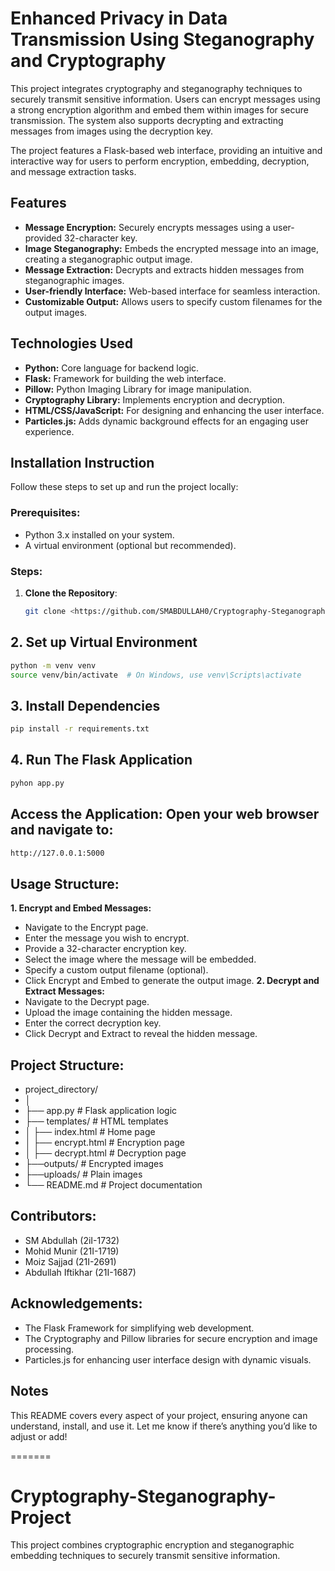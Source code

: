 # Enhanced Privacy in Data Transmission Using Steganography and Cryptography

This project integrates cryptography and steganography techniques to securely transmit sensitive information. Users can encrypt messages using a strong encryption algorithm and embed them within images for secure transmission. The system also supports decrypting and extracting messages from images using the decryption key.

The project features a Flask-based web interface, providing an intuitive and interactive way for users to perform encryption, embedding, decryption, and message extraction tasks.


## Features

- **Message Encryption:** Securely encrypts messages using a user-provided 32-character key.
- **Image Steganography:** Embeds the encrypted message into an image, creating a steganographic output image.
- **Message Extraction:** Decrypts and extracts hidden messages from steganographic images.
- **User-friendly Interface:** Web-based interface for seamless interaction.
- **Customizable Output:** Allows users to specify custom filenames for the output images.


## Technologies Used
- **Python:** Core language for backend logic.
- **Flask:** Framework for building the web interface.
- **Pillow:** Python Imaging Library for image manipulation.
- **Cryptography Library:** Implements encryption and decryption.
- **HTML/CSS/JavaScript:** For designing and enhancing the user interface.
- **Particles.js:** Adds dynamic background effects for an engaging user experience.
## Installation Instruction

Follow these steps to set up and run the project locally:

### Prerequisites:
- Python 3.x installed on your system.
- A virtual environment (optional but recommended).

### Steps:

1. **Clone the Repository**:
   ```bash
   git clone <https://github.com/SMABDULLAH0/Cryptography-Steganography-Project.git>
   
## 2. Set up Virtual Environment
```bash
python -m venv venv
source venv/bin/activate  # On Windows, use venv\Scripts\activate
```


## 3. Install Dependencies
   ```bash 
   pip install -r requirements.txt
```
## 4. Run The Flask Application
```bash 
pyhon app.py
```
## Access the Application: Open your web browser and navigate to:
```bash 
http://127.0.0.1:5000
```
## Usage Structure:
**1. Encrypt and Embed Messages:**
- Navigate to the Encrypt page.
- Enter the message you wish to encrypt.
- Provide a 32-character encryption key.
- Select the image where the message will be embedded.
- Specify a custom output filename (optional).
- Click Encrypt and Embed to generate the output image.
**2. Decrypt and Extract Messages:**
- Navigate to the Decrypt page.
- Upload the image containing the hidden message.
- Enter the correct decryption key.
- Click Decrypt and Extract to reveal the hidden message.
## Project Structure:
- project_directory/
- │
- ├── app.py                 # Flask application logic
- ├── templates/             # HTML templates
- │   ├── index.html         # Home page
- │   ├── encrypt.html       # Encryption page
- │   ├── decrypt.html       # Decryption page
- ├──outputs/                # Encrypted images
- ├──uploads/                # Plain images
- └── README.md              # Project documentation

## Contributors:

- SM Abdullah (2iI-1732)
- Mohid Munir (21I-1719)
- Moiz Sajjad (21I-2691)
- Abdullah Iftikhar (21I-1687)


## Acknowledgements:
- The Flask Framework for simplifying web development.
- The Cryptography and Pillow libraries for secure encryption and image processing.
- Particles.js for enhancing user interface design with dynamic visuals.

 


## Notes

This README covers every aspect of your project, ensuring anyone can understand, install, and use it. Let me know if there’s anything you’d like to adjust or add!


=======
# Cryptography-Steganography-Project
This project combines cryptographic encryption and steganographic embedding techniques to securely transmit sensitive information. 
